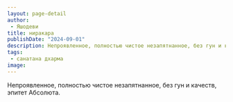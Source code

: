 ```yaml
---
layout: page-detail
author:
 - Яшодеви
title: ниракара
publishDate: "2024-09-01"
description: Непроявленное, полностью чистое незапятнанное, без гун и качеств, эпитет Абсолюта.
tags:
 - санатана дхарма
image: 
---
```


Непроявленное, полностью чистое незапятнанное, без гун и качеств, эпитет Абсолюта.

